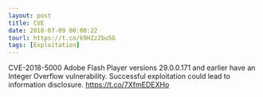 ```yaml
---
layout: post
title: CVE
date: 2018-07-09 00:00:22
tourl: https://t.co/k9HZz2bu5G
tags: [Exploitation]
---
```

CVE-2018-5000 Adobe Flash Player versions 29.0.0.171 and earlier have an Integer Overflow vulnerability. Successful exploitation could lead to information disclosure.  https://t.co/7XfmEDEXHo